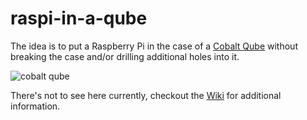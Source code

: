 raspi-in-a-qube
===============

The idea is to put a Raspberry Pi in the case of a [Cobalt Qube](http://en.wikipedia.org/wiki/Cobalt_Qube) without breaking the case and/or drilling additional holes into it.

![cobalt qube](https://raw.github.com/aurora/raspi-in-a-qube/master/images/qube-1.jpg)

There's not to see here currently, checkout the [Wiki](https://github.com/aurora/raspi-in-a-qube/wiki) for additional information.
